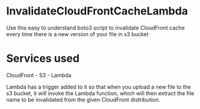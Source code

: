 # InvalidateCloudFrontCacheLambda
Use this easy to understand boto3 script to invalidate CloudFront cache every time there is a new version of your file in s3 bucket

# Services used

CloudFront - S3 - Lambda 

Lambda has a trigger added to it so that when you upload a new file to the s3 bucket, it will invoke the Lambda function, which will then extract the file name to be invalidated from the given CloudFront distribution. 
